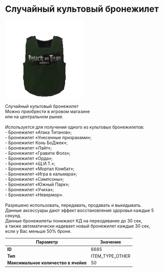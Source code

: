 # Случайный культовый бронежилет

![Item Image](../img/6685.webp?raw=true)

Случайный культовый бронежилет<br>Можно приобрести в игровом магазине<br>или на центральном рынке.<br><br>Используется для получения одного из культовых бронежилетов:<br>- Бронежилет «Атака Титанов»;<br>- Бронежилет «Унесенные призраками»;<br>- Бронежилет Конь БоДжек»;<br>- Бронежилет «Лайт»;<br>- Бронежилет «Гравити Фолз»;<br>- Бронежилет «Орда»;<br>- Бронежилет «Щ.И.Т.»;<br>- Бронежилет «Мортал Комбат»;<br>- Бронежилет «Игра в кальмара»;<br>- Бронежилет «Симпсоны»;<br>- Бронежилет «Южный Парк»;<br>- Бронежилет «Учиха»;<br>- Бронежилет «Невермор».<br><br>Разрешено использовать, передавать, продавать и выкидывать.<br>Данные аксессуары дают эффект восстановления здоровья каждые 5 секунд.<br>Данные бронежилеты понижают КД на переодевание до 30 сек,<br>а также автоматически надевает новый бронежилет каждые 30 сек, если у Вас меньше 50% брони.


| Параметр | Значение |
|----------|----------|
| **ID** | 6685 |
| **Тип** | ITEM_TYPE_OTHER |
| **Максимальное количество в ячейке** | 50 |

